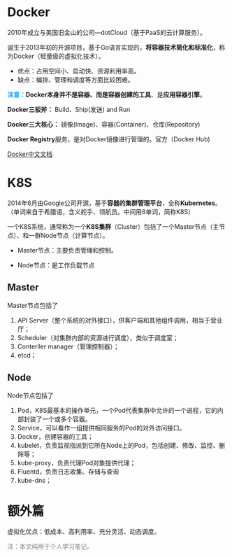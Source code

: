 # Docker 

2010年成立与美国旧金山的公司—dotCloud（基于PaaS的云计算服务）。

诞生于2013年初的开源项目，基于Go语言实现的，**将容器技术简化和标准化**，称为Docker（轻量级的虚拟化技术）。

* 优点：占用空间小、启动快、资源利用率高。
* 缺点：编排、管理和调度等方面比较困难。



**<font color="#00a4ff">注意：</font>**Docker本身并不是容器、而是**容器创建的工具**、是**应用容器引擎**。



**Docker三板斧：** Build、Ship(发送) and Run

**Docker三大核心：** 镜像(Image)、容器(Container)、仓库(Repository)

**Docker Registry**服务，是对Docker镜像进行管理的。官方（Docker Hub)



[Docker中文文档](http://www.dockerinfo.net/image%e9%95%9c%e5%83%8f)



# K8S

2014年6月由Google公司开源，基于**容器的集群管理平台**，全称**Kubernetes**。（单词来自于希腊语，含义舵手、领航员。中间用8单词，简称K8S）

一个K8S系统，通常称为一个**K8S集群**（Cluster）包括了一个Master节点（主节点）、和一群Node节点（计算节点）。

* Master节点：主要负责管理和控制。

* Node节点：是工作负载节点



## Master

Master节点包括了

1. API Server（整个系统的对外接口），供客户端和其他组件调用，相当于营业厅；
2. Scheduler（对集群内部的资源进行调度），类似于调度室；
3. Conterller manager（管理控制器）；
4. etcd；



## Node

Node节点包括了

1. Pod，K8S最基本的操作单元，一个Pod代表集群中允许的一个进程，它的内部封装了一个或多个容器。
2. Service，可以看作一组提供相同服务的Pod的对外访问接口。
3. Docker，创建容器的工具；
4. kubelet，负责监视指派到它所在Node上的Pod，包括创建、修改、监控、删除等；
5. kube-proxy，负责代理Pod对象提供代理；
6. Fluentd，负责日志收集、存储与查询
7. kube-dns；





# 额外篇

虚拟化优点：低成本、高利用率、充分灵活、动态调度。













<font color="gray">注：本文纯用于个人学习笔记。</font>



